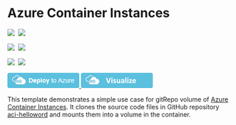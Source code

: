 # Azure Container Instances

<IMG SRC="https://azbotstorage.blob.core.windows.net/badges/201-aci-linuxcontainer-volume-gitrepo/PublicLastTestDate.svg" />&nbsp;
<IMG SRC="https://azbotstorage.blob.core.windows.net/badges/201-aci-linuxcontainer-volume-gitrepo/PublicDeployment.svg" />&nbsp;

<IMG SRC="https://azbotstorage.blob.core.windows.net/badges/201-aci-linuxcontainer-volume-gitrepo/FairfaxLastTestDate.svg" />&nbsp;
<IMG SRC="https://azbotstorage.blob.core.windows.net/badges/201-aci-linuxcontainer-volume-gitrepo/FairfaxDeployment.svg" />&nbsp;

<IMG SRC="https://azbotstorage.blob.core.windows.net/badges/201-aci-linuxcontainer-volume-gitrepo/BestPracticeResult.svg" />&nbsp;
<IMG SRC="https://azbotstorage.blob.core.windows.net/badges/201-aci-linuxcontainer-volume-gitrepo/CredScanResult.svg" />&nbsp;

<a href="https://portal.azure.com/#create/Microsoft.Template/uri/https%3A%2F%2Fraw.githubusercontent.com%2FAzure%2Fazure-quickstart-templates%2Fmaster%2F201-aci-linuxcontainer-volume-gitrepo%2Fazuredeploy.json" target="_blank">
    <img src="https://raw.githubusercontent.com/Azure/azure-quickstart-templates/master/1-CONTRIBUTION-GUIDE/images/deploytoazure.png"/>
</a>
<a href="http://armviz.io/#/?load=https%3A%2F%2Fraw.githubusercontent.com%2FAzure%2Fazure-quickstart-templates%2Fmaster%2F201-aci-linuxcontainer-volume-gitrepo%2Fazuredeploy.json" target="_blank">
    <img src="https://raw.githubusercontent.com/Azure/azure-quickstart-templates/master/1-CONTRIBUTION-GUIDE/images/visualizebutton.png"/>
</a>

This template demonstrates a simple use case for gitRepo volume of [Azure Container Instances](https://docs.microsoft.com/en-us/azure/container-instances/). It clones the source code files in GitHub repository [aci-helloword](https://github.com/Azure-Samples/aci-helloworld) and mounts them into a volume in the container.
